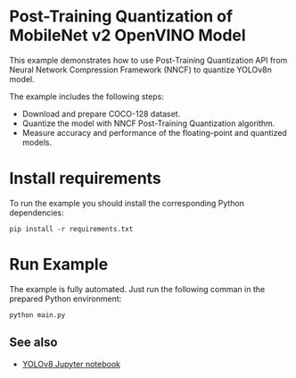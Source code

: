 # Post-Training Quantization of MobileNet v2 OpenVINO Model
This example demonstrates how to use Post-Training Quantization API from Neural Network Compression Framework (NNCF) to quantize YOLOv8n model.


The example includes the following steps:
- Download and prepare COCO-128 dataset.
- Quantize the model with NNCF Post-Training Quantization algorithm.
- Measure accuracy and performance of the floating-point and quantized models.

# Install requirements
To run the example you should install the corresponding Python dependencies:
```
pip install -r requirements.txt
```

# Run Example
The example is fully automated. Just run the following comman in the prepared Python environment:
```
python main.py
```

## See also
- [YOLOv8 Jupyter notebook](https://github.com/openvinotoolkit/openvino_notebooks/tree/main/notebooks/230-yolov8-optimization)